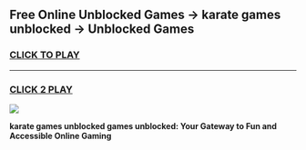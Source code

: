 
## Free Online Unblocked Games → karate games unblocked → Unblocked Games
<h3>
<a href="https://premium.freeplayer.one?title=karate_games_unblocked&ref=21F">CLICK TO PLAY</a></h3>
<hr>

<h3>
<a href="https://premium.freeplayer.one?title=karate_games_unblocked&ref=21F">CLICK 2 PLAY</a>
  
</h3>

<a href="https://premium.freeplayer.one?title=karate_games_unblocked&ref=21F/"><img src="https://clearcache.store/games.png"></a>


**karate games unblocked games unblocked: Your Gateway to Fun and Accessible Online Gaming**
